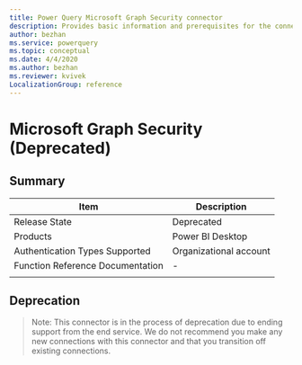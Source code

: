 ```yaml
---
title: Power Query Microsoft Graph Security connector
description: Provides basic information and prerequisites for the connector, descriptions of the optional input parameters, and discusses limitations and issues you might encounter.
author: bezhan
ms.service: powerquery
ms.topic: conceptual
ms.date: 4/4/2020
ms.author: bezhan
ms.reviewer: kvivek
LocalizationGroup: reference
---
```


# Microsoft Graph Security (Deprecated)
 
## Summary

| Item | Description |
| ---- | ----------- |
| Release State | Deprecated |
| Products | Power BI Desktop |
| Authentication Types Supported | Organizational account |
| Function Reference Documentation | - |
| | |

## Deprecation

> Note:
> This connector is in the process of deprecation due to ending support from the end service. We do not recommend you make any new connections with this connector and that you transition off existing connections. 

